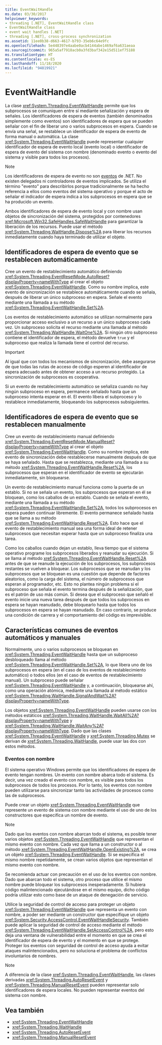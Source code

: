 ```yaml
---
title: EventWaitHandle
ms.date: 03/30/2017
helpviewer_keywords:
- threading [.NET], EventWaitHandle class
- EventWaitHandle class
- event wait handles [.NET]
- threading [.NET], cross-process synchronization
ms.assetid: 11ee0b38-d663-4617-b793-35eb6c64e9fc
ms.openlocfilehash: 5e448397e4aabe0acb4144abe1469af6a631aeaa
ms.sourcegitcommit: 965a5af7918acb0a3fd3baf342e15d511ef75188
ms.translationtype: HT
ms.contentlocale: es-ES
ms.lasthandoff: 11/18/2020
ms.locfileid: "94819921"
---
```

# <a name="eventwaithandle"></a>EventWaitHandle

La clase <xref:System.Threading.EventWaitHandle> permite que los subprocesos se comuniquen entre sí mediante señalización y espera de señales. Los identificadores de espera de eventos (también denominados simplemente como eventos) son identificadores de espera que se pueden señalar con el fin de liberar uno o varios subprocesos en espera. Cuando se envía una señal, se restablece un identificador de espera de evento de forma manual o automática. La clase <xref:System.Threading.EventWaitHandle> puede representar cualquier identificador de espera de evento local (evento local) o identificador de espera de evento del sistema con nombre (denominado evento o evento del sistema y visible para todos los procesos).  
  
> [!NOTE]
> Los identificadores de espera de evento no son [eventos](../events/index.md) de .NET. No existen delegados ni controladores de eventos implicados. Se utiliza el término "evento" para describirlos porque tradicionalmente se ha hecho referencia a ellos como eventos del sistema operativo y porque el acto de señalar el indicador de espera indica a los subprocesos en espera que se ha producido un evento.  
  
 Ambos identificadores de espera de evento local y con nombre usan objetos de sincronización del sistema, protegidos por contenedores <xref:Microsoft.Win32.SafeHandles.SafeWaitHandle> para garantizar la liberación de los recursos. Puede usar el método <xref:System.Threading.WaitHandle.Dispose%2A> para liberar los recursos inmediatamente cuando haya terminado de utilizar el objeto.  
  
## <a name="event-wait-handles-that-reset-automatically"></a>Identificadores de espera de evento que se restablecen automáticamente  
 Cree un evento de restablecimiento automático definiendo <xref:System.Threading.EventResetMode.AutoReset?displayProperty=nameWithType> al crear el objeto <xref:System.Threading.EventWaitHandle>. Como su nombre implica, este evento de sincronización se restablece automáticamente cuando se señala, después de liberar un único subproceso en espera. Señale el evento mediante una llamada a su método <xref:System.Threading.EventWaitHandle.Set%2A>.  
  
 Los eventos de restablecimiento automático se utilizan normalmente para proporcionar acceso exclusivo a un recurso a un único subproceso cada vez. Un subproceso solicita el recurso mediante una llamada al método <xref:System.Threading.WaitHandle.WaitOne%2A>. Si ningún otro subproceso contiene el identificador de espera, el método devuelve `true` y el subproceso que realiza la llamada tiene el control del recurso.  
  
> [!IMPORTANT]
> Al igual que con todos los mecanismos de sincronización, debe asegurarse de que todas las rutas de acceso de código esperen al identificador de espera adecuado antes de obtener acceso a un recurso protegido. La sincronización de subprocesos es cooperativa.  
  
 Si un evento de restablecimiento automático se señaliza cuando no hay ningún subproceso en espera, permanece señalado hasta que un subproceso intenta esperar en él. El evento libera el subproceso y lo restablece inmediatamente, bloqueando los subprocesos subsiguientes.  
  
## <a name="event-wait-handles-that-reset-manually"></a>Identificadores de espera de evento que se restablecen manualmente  
 Cree un evento de restablecimiento manual definiendo <xref:System.Threading.EventResetMode.ManualReset?displayProperty=nameWithType> al crear el objeto <xref:System.Threading.EventWaitHandle>. Como su nombre implica, este evento de sincronización debe restablecerse manualmente después de que se haya señalado. Hasta que se restablezca, mediante una llamada a su método <xref:System.Threading.EventWaitHandle.Reset%2A>, los subprocesos que esperan en el identificador de evento se ejecutarán inmediatamente, sin bloquearse.  
  
 Un evento de restablecimiento manual funciona como la puerta de un establo. Si no se señala un evento, los subprocesos que esperan en él se bloquean, como los caballos de un establo. Cuando se señala el evento, mediante una llamada a su método <xref:System.Threading.EventWaitHandle.Set%2A>, todos los subprocesos en espera pueden continuar libremente. El evento permanece señalado hasta que se llama a su método <xref:System.Threading.EventWaitHandle.Reset%2A>. Esto hace que el evento de restablecimiento manual sea una forma ideal de retener subprocesos que necesitan esperar hasta que un subproceso finaliza una tarea.  
  
 Como los caballos cuando dejan un establo, lleva tiempo que el sistema operativo programe los subprocesos liberados y reanudar su ejecución. Si se llama al método <xref:System.Threading.EventWaitHandle.Reset%2A> antes de que se reanude la ejecución de los subprocesos, los subprocesos restantes se vuelven a bloquear. Los subprocesos que se reanudan y los subprocesos que se bloquean es una cuestión que depende de factores aleatorios, como la carga del sistema, el número de subprocesos que esperan al programador, etc. Esto no plantea ningún problema si el subproceso que señala el evento termina después de la señalización, que es el patrón de uso más común. Si desea que el subproceso que señaló el evento inicie una nueva tarea después de que todos los subprocesos en espera se hayan reanudado, debe bloquearlo hasta que todos los subprocesos en espera se hayan reanudado. En caso contrario, se produce una condición de carrera y el comportamiento del código es imprevisible.  
  
## <a name="features-common-to-automatic-and-manual-events"></a>Características comunes de eventos automáticos y manuales  
 Normalmente, uno o varios subprocesos se bloquean en <xref:System.Threading.EventWaitHandle> hasta que un subproceso desbloqueado llama al método <xref:System.Threading.EventWaitHandle.Set%2A>, lo que libera uno de los subprocesos en espera (en el caso de los eventos de restablecimiento automático) o todos ellos (en el caso de eventos de restablecimiento manual). Un subproceso puede señalar <xref:System.Threading.EventWaitHandle> y, a continuación, bloquearse ahí, como una operación atómica, mediante una llamada al método estático <xref:System.Threading.WaitHandle.SignalAndWait%2A?displayProperty=nameWithType>.  
  
 Los objetos <xref:System.Threading.EventWaitHandle> pueden usarse con los métodos estáticos <xref:System.Threading.WaitHandle.WaitAll%2A?displayProperty=nameWithType> y <xref:System.Threading.WaitHandle.WaitAny%2A?displayProperty=nameWithType>. Dado que las clases <xref:System.Threading.EventWaitHandle> y <xref:System.Threading.Mutex> se derivan de <xref:System.Threading.WaitHandle>, puede usar las dos con estos métodos.  
  
### <a name="named-events"></a>Eventos con nombre  
 El sistema operativo Windows permite que los identificadores de espera de evento tengan nombres. Un evento con nombre abarca todo el sistema. Es decir, una vez creado el evento con nombre, es visible para todos los subprocesos de todos los procesos. Por lo tanto, los eventos con nombre pueden utilizarse para sincronizar tanto las actividades de procesos como las de subprocesos.  
  
 Puede crear un objeto <xref:System.Threading.EventWaitHandle> que represente un evento de sistema con nombre mediante el uso de uno de los constructores que especifica un nombre de evento.  
  
> [!NOTE]
> Dado que los eventos con nombre abarcan todo el sistema, es posible tener varios objetos <xref:System.Threading.EventWaitHandle> que representan el mismo evento con nombre. Cada vez que llama a un constructor o al método <xref:System.Threading.EventWaitHandle.OpenExisting%2A>, se crea un objeto <xref:System.Threading.EventWaitHandle>. Si se especifica el mismo nombre repetidamente, se crean varios objetos que representan el mismo evento con nombre.  
  
 Se recomienda actuar con precaución en el uso de los eventos con nombre. Dado que abarcan todo el sistema, otro proceso que utilice el mismo nombre puede bloquear los subprocesos inesperadamente. Si hubiera código malintencionado ejecutándose en el mismo equipo, dicho código podría utilizar esto como base de un ataque de denegación de servicio.  
  
 Utilice la seguridad de control de acceso para proteger un objeto <xref:System.Threading.EventWaitHandle> que representa un evento con nombre, a poder ser mediante un constructor que especifique un objeto <xref:System.Security.AccessControl.EventWaitHandleSecurity>. También puede aplicar la seguridad de control de acceso mediante el método <xref:System.Threading.EventWaitHandle.SetAccessControl%2A>, pero esto deja una ventana de vulnerabilidad entre el momento en que se crea el identificador de espera de evento y el momento en que se protege. Proteger los eventos con seguridad de control de acceso ayuda a evitar ataques malintencionados, pero no soluciona el problema de conflictos involuntarios de nombres.  
  
> [!NOTE]
> A diferencia de la clase <xref:System.Threading.EventWaitHandle>, las clases derivadas <xref:System.Threading.AutoResetEvent> y <xref:System.Threading.ManualResetEvent> pueden representar solo identificadores de espera locales. No pueden representar eventos del sistema con nombre.  
  
## <a name="see-also"></a>Vea también

- <xref:System.Threading.EventWaitHandle>
- <xref:System.Threading.WaitHandle>
- <xref:System.Threading.AutoResetEvent>
- <xref:System.Threading.ManualResetEvent>
